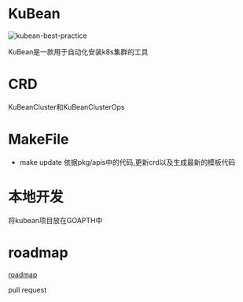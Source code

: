 # KuBean

![kubean-best-practice](https://gitlab.daocloud.cn/ndx/best-practice/-/raw/main/badges/kubean.svg)

KuBean是一款用于自动化安装k8s集群的工具

# CRD

KuBeanCluster和KuBeanClusterOps

# MakeFile

* make update 依据pkg/apis中的代码,更新crd以及生成最新的模板代码

# 本地开发

将kubean项目放在GOAPTH中

# roadmap

[roadmap](./roadmap.md)

pull request
